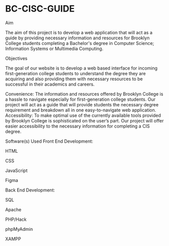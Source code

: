 # BC-CISC-GUIDE
Aim

The aim of this project is to develop a web application that will act as a guide by providing necessary information and resources for Brooklyn College students completing a Bachelor's degree in Computer Science; Information Systems or Multimedia Computing.

Objectives

The goal of our website is to develop a web based interface for incoming first-generation college students to understand the degree they are acquiring and also providing them with necessary resources to be successful in their academics and careers.

Convenience: The information and resources offered by Brooklyn College is a hassle to navigate especially for first-generation college students. Our project will act as a guide that will provide students the necessary degree requirement and breakdown all in one easy-to-navigate web application.
Accessibility: To make optimal use of the currently available tools provided by Brooklyn College is sophisticated on the user’s part. Our project will offer easier accessibility to the necessary information for completing a CIS degree.


Software(s) Used
Front End Development:

HTML

CSS

JavaScript

Figma

Back End Development:

SQL

Apache

PHP/Hack

phpMyAdmin

XAMPP


